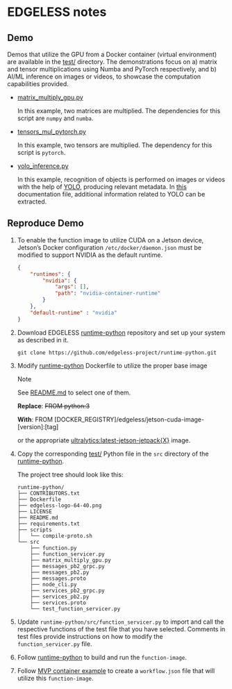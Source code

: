 # EDGELESS notes

## Demo
Demos that utilize the GPU from a Docker container (virtual environment) are available in the [test/](../test/) directory. The demonstrations focus on a) matrix and tensor multiplications using Numba and PyTorch respectively, and b) AI/ML inference on images or videos, to showcase the computation capabilities provided.

* [matrix_multiply_gpu.py](../test/matrix_multiply_gpu.py)

    In this example, two matrices are multiplied. The dependencies for this script are `numpy` and `numba`.

* [tensors_mul_pytorch.py](../test/tensors_mul_pytorch.py)

    In this example, two tensors are multiplied. The dependency for this script is `pytorch`.

* [yolo_inference.py](../test/yolo_inference.py)

    In this example, recognition of objects is performed on images or videos with the help of [YOLO](https://docs.ultralytics.com/), producing relevant metadata. In [this](./YOLO.md) documentation file, additional information related to YOLO can be extracted. 

    



## Reproduce Demo

1. To enable the function image to utilize CUDA on a Jetson device, Jetson’s Docker configuration `/etc/docker/daemon.json` must be modified to support NVIDIA as the default runtime.
   
    ```json
    {
        "runtimes": {
            "nvidia": {
                "args": [],
                "path": "nvidia-container-runtime"
            }
        },
        "default-runtime" : "nvidia"
    }
    ```

2. Download EDGELESS [runtime-python](https://github.com/edgeless-project/runtime-python.git) repository and set up your system as described in it.
    ```
    git clone https://github.com/edgeless-project/runtime-python.git
    ```

3. Modify [runtime-python](https://github.com/edgeless-project/runtime-python.git) Dockerfile to utilize the proper base image

    >[!Note]
    See [README.md](../README.md) to select one of them.

    **Replace**: ~~FROM python:3~~

    **With**: FROM [DOCKER_REGISTRY]/edgeless/jetson-cuda-image-[version]:[tag] 
    
    or the appropriate [ultralytics:latest-jetson-jetpack{X}](https://hub.docker.com/r/ultralytics/ultralytics/tags?name=jetson-jetpack) image.


4. Copy the corresponding [test/](../test/) Python file in the `src` directory of the [runtime-python](https://github.com/edgeless-project/runtime-python.git).

    The project tree should look like this:
    ```
    runtime-python/
    ├── CONTRIBUTORS.txt
    ├── Dockerfile
    ├── edgeless-logo-64-40.png
    ├── LICENSE
    ├── README.md
    ├── requirements.txt
    ├── scripts
    │   └── compile-proto.sh
    └── src
        ├── function.py
        ├── function_servicer.py
        ├── matrix_multiply_gpu.py
        ├── messages_pb2_grpc.py
        ├── messages_pb2.py
        ├── messages.proto
        ├── node_cli.py
        ├── services_pb2_grpc.py
        ├── services_pb2.py
        ├── services.proto
        └── test_function_servicer.py
    ```

5. Update `runtime-python/src/function_servicer.py` to import and call the respective functions of the test file that you have selected. Comments in test files provide instructions on how to modify the `function_servicer.py` file.

6. Follow [runtime-python](https://github.com/edgeless-project/runtime-python.git) to build and run the `function-image`.

7. Follow [MVP container example](https://github.com/edgeless-project/edgeless/tree/main/examples/container) to create a `workflow.json` file that will utilize this `function-image`.


